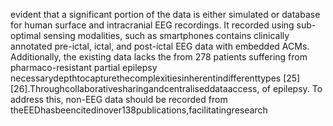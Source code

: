 evident that a significant portion of the data is either simulated or database for human surface and intracranial EEG recordings. It
recorded using sub-optimal sensing modalities, such as smartphones contains clinically annotated pre-ictal, ictal, and post-ictal EEG data
with embedded ACMs. Additionally, the existing data lacks the from 278 patients suffering from pharmaco-resistant partial epilepsy
necessarydepthtocapturethecomplexitiesinherentindifferenttypes [25][26].Throughcollaborativesharingandcentraliseddataaccess,
of epilepsy. To address this, non-EEG data should be recorded from theEEDhasbeencitedinover138publications,facilitatingresearch